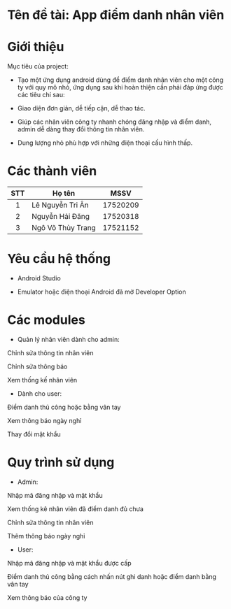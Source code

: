 #  Tên đề tài: App điểm danh nhân viên

# Giới thiệu
Mục tiêu của project:

- Tạo một ứng dụng android dùng để điểm danh nhân viên cho một công ty với quy mô nhỏ, ứng dụng sau khi hoàn thiện cần phải đáp ứng được các tiêu chí sau:

- Giao diện đơn giản, dễ tiếp cận, dễ thao tác.

- Giúp các nhân viên công ty nhanh chóng đăng nhập và điểm danh, admin dễ dàng thay đổi thông tin nhân viên.

- Dung lượng nhỏ phù hợp với những điện thoại cấu hình thấp.

# Các thành viên

| STT| Họ tên         | MSSV                  |
|:--:|----------------|------------------------|
| 1  | Lê Nguyễn Tri Ân  | 17520209     |
| 2  | Nguyễn Hải Đăng  | 17520318 |
| 3  | Ngô Võ Thùy Trang | 17521152 |


# Yêu cầu hệ thống
- Android Studio

- Emulator hoặc điện thoại Android đã mở Developer Option

# Các modules
- Quản lý nhân viên dành cho admin:

Chỉnh sửa thông tin nhân viên

Chỉnh sửa thông báo

Xem thống kế nhân viên

- Dành cho user:

Điểm danh thủ công hoặc bằng vân tay

Xem thông báo ngày nghỉ

Thay đổi mật khẩu

# Quy trình sử dụng

- Admin:

Nhập mã đăng nhập và mật khẩu

Xem thống kê nhân viên đã điểm danh đủ chưa

Chỉnh sửa thông tin nhân viên

Thêm thông báo ngày nghỉ

- User:

Nhập mã đăng nhập và mật khẩu được cấp

Điểm danh thủ công bằng cách nhấn nút ghi danh hoặc điểm danh bằng vân tay

Xem thông báo của công ty
